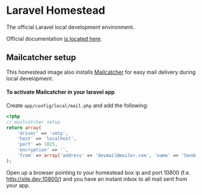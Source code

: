# Laravel Homestead

The official Laravel local development environment.

Official documentation [is located here](http://laravel.com/docs/homestead?version=4.2).

## Mailcatcher setup
This homestead image also installs [Mailcatcher](http://mailcatcher.me/) for easy mail delivery during local development. 

#### To activate Mailcatcher in your laravel app
Create `app/config/local/mail.php` and add the following:

```php
<?php
// mailcatcher setup
return array(
    'driver' => 'smtp',
    'host' => 'localhost',
    'port' => 1025,
    'encryption' => '',
    'from' => array('address' => 'devmail@mailer.com', 'name' => 'Sender')
);
```

Open up a browser pointing to your homestead box ip and port 10800 (f.e. http://site.dev:10800/) and you have an instant inbox to all mail sent from your app.